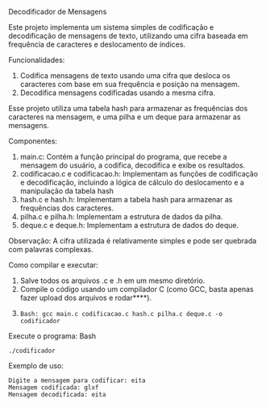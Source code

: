 Decodificador de Mensagens

Este projeto implementa um sistema simples de codificação e decodificação de mensagens de texto, utilizando uma cifra baseada em frequência de caracteres e deslocamento de índices.

Funcionalidades:
1. Codifica mensagens de texto usando uma cifra que desloca os caracteres com base em sua frequência e posição na mensagem.
2. Decodifica mensagens codificadas usando a mesma cifra.

Esse projeto utiliza uma tabela hash para armazenar as frequências dos caracteres na mensagem, e uma pilha e um deque para armazenar as mensagens.

Componentes:
1. main.c: Contém a função principal do programa, que recebe a mensagem do usuário, a codifica, decodifica e exibe os resultados.
2. codificacao.c e codificacao.h: Implementam as funções de codificação e decodificação, incluindo a lógica de cálculo do deslocamento e a manipulação da tabela hash
3. hash.c e hash.h: Implementam a tabela hash para armazenar as frequências dos caracteres.
4. pilha.c e pilha.h: Implementam a estrutura de dados da pilha.
5. deque.c e deque.h: Implementam a estrutura de dados do deque.

Observação: A cifra utilizada é relativamente simples e pode ser quebrada com palavras complexas.

Como compilar e executar:
1. Salve todos os arquivos .c e .h em um mesmo diretório.
2. Compile o código usando um compilador C (como GCC, basta apenas fazer upload dos arquivos e rodar****).
3.     Bash: gcc main.c codificacao.c hash.c pilha.c deque.c -o codificador

Execute o programa:
Bash

    ./codificador

Exemplo de uso:

    Digite a mensagem para codificar: eita
    Mensagem codificada: glxf
    Mensagem decodificada: eita
